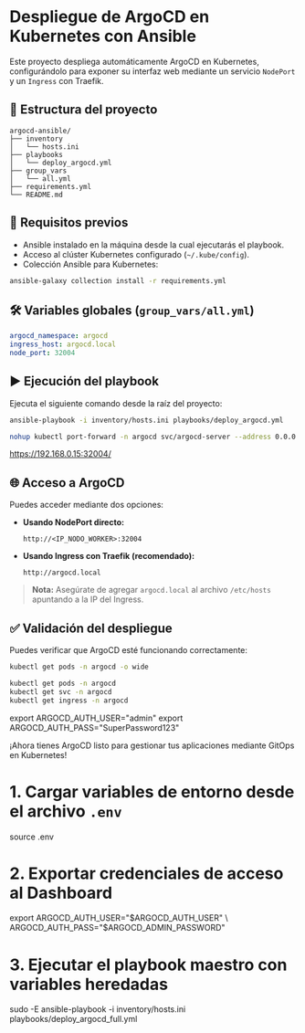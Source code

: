 # Despliegue de ArgoCD en Kubernetes con Ansible

Este proyecto despliega automáticamente ArgoCD en Kubernetes, configurándolo para exponer su interfaz web mediante un servicio `NodePort` y un `Ingress` con Traefik.

## 📁 Estructura del proyecto

```
argocd-ansible/
├── inventory
│   └── hosts.ini
├── playbooks
│   └── deploy_argocd.yml
├── group_vars
│   └── all.yml
├── requirements.yml
└── README.md
```

## 🚀 Requisitos previos

- Ansible instalado en la máquina desde la cual ejecutarás el playbook.
- Acceso al clúster Kubernetes configurado (`~/.kube/config`).
- Colección Ansible para Kubernetes:

```bash
ansible-galaxy collection install -r requirements.yml
```

## 🛠️ Variables globales (`group_vars/all.yml`)

```yaml
argocd_namespace: argocd
ingress_host: argocd.local
node_port: 32004
```

## ▶️ Ejecución del playbook

Ejecuta el siguiente comando desde la raíz del proyecto:

```bash
ansible-playbook -i inventory/hosts.ini playbooks/deploy_argocd.yml
```



```bash
nohup kubectl port-forward -n argocd svc/argocd-server --address 0.0.0.0 32004:80 > /tmp/argocd-port-forward.log 2>&1 &
```
https://192.168.0.15:32004/

## 🌐 Acceso a ArgoCD

Puedes acceder mediante dos opciones:

- **Usando NodePort directo:**
  ```
  http://<IP_NODO_WORKER>:32004
  ```

- **Usando Ingress con Traefik (recomendado):**
  ```
  http://argocd.local
  ```

> **Nota:** Asegúrate de agregar `argocd.local` al archivo `/etc/hosts` apuntando a la IP del Ingress.

## ✅ Validación del despliegue

Puedes verificar que ArgoCD esté funcionando correctamente:

```bash
kubectl get pods -n argocd -o wide

kubectl get pods -n argocd
kubectl get svc -n argocd
kubectl get ingress -n argocd
```


export ARGOCD_AUTH_USER="admin"
export ARGOCD_AUTH_PASS="SuperPassword123"


¡Ahora tienes ArgoCD listo para gestionar tus aplicaciones mediante GitOps en Kubernetes!


# 1. Cargar variables de entorno desde el archivo `.env`
source .env

# 2. Exportar credenciales de acceso al Dashboard
export ARGOCD_AUTH_USER="$ARGOCD_AUTH_USER" \
       ARGOCD_AUTH_PASS="$ARGOCD_ADMIN_PASSWORD"

# 3. Ejecutar el playbook maestro con variables heredadas
sudo -E ansible-playbook -i inventory/hosts.ini playbooks/deploy_argocd_full.yml

